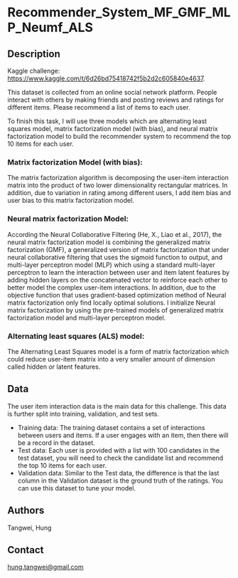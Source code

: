 # Recommender_System_MF_GMF_MLP_Neumf_ALS

## Description
Kaggle challenge: https://www.kaggle.com/t/6d26bd75418742f5b2d2c605840e4637.

This dataset is collected from an online social network platform. People interact with others by making friends and posting reviews and ratings for different items. Please recommend a list of items to each user.

To finish this task, I will use three models which are alternating least squares model, matrix factorization model (with bias), and neural matrix factorization model to build the recommender system to recommend the top 10 items for each user.

### Matrix factorization Model (with bias):
The matrix factorization algorithm is decomposing the user-item interaction matrix into the product of two lower dimensionality rectangular matrices. In addition, due to variation in rating among different users, I add item bias and user bias to this matrix factorization model.

### Neural matrix factorization Model:
According the Neural Collaborative Filtering (He, X., Liao et al., 2017), the neural matrix factorization model is combining the generalized matrix factorization (GMF), a generalized version of matrix factorization that under neural collaborative filtering that uses the sigmoid function to output, and multi-layer perceptron model (MLP) which using a standard multi-layer perceptron to learn the interaction between user and item latent features by adding hidden layers on the concatenated vector to reinforce each other to better model the complex user-item interactions.
In addition, due to the objective function that uses gradient-based optimization method of Neural matrix factorization only find locally optimal solutions. I initialize Neural matrix factorization by using the pre-trained models of generalized matrix factorization model and multi-layer perceptron model.

### Alternating least squares (ALS) model:
The Alternating Least Squares model is a form of matrix factorization which could reduce user-item matrix into a very smaller amount of dimension called hidden or latent features.

## Data
The user item interaction data is the main data for this challenge. This data is further split into training, validation, and test sets.
- Training data: The training dataset contains a set of interactions between users and items. If a user engages with an item, then there will be a record in the dataset.
- Test data: Each user is provided with a list with 100 candidates in the test dataset, you will need to check the candidate list and recommend the top 10 items for each user.
- Validation data: Similar to the Test data, the difference is that the last column in the Validation dataset is the ground truth of the ratings. You can use this dataset to tune your model.

## Authors

Tangwei, Hung

## Contact
hung.tangwei@gmail.com
